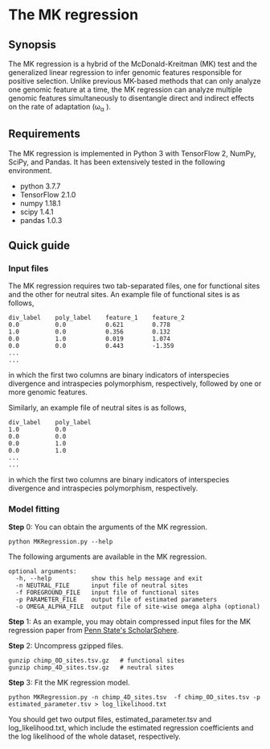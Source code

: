 # The MK regression

## Synopsis

The MK regression is a hybrid of the McDonald-Kreitman (MK) test and the generalized linear regression to infer genomic features responsible for positive selection. Unlike previous MK-based methods that can only analyze one genomic feature at a time, the MK regression can analyze multiple genomic features simultaneously to disentangle direct and indirect effects on the rate of adaptation (ω<sub>α</sub> ).

## Requirements

The MK regression is implemented in Python 3 with TensorFlow 2, NumPy, SciPy, and Pandas. It has been extensively tested in the following environment.

- python 3.7.7
- TensorFlow 2.1.0
- numpy 1.18.1
- scipy 1.4.1
- pandas 1.0.3

## Quick guide

### Input files

The MK regression requires two tab-separated files, one for functional sites and the other for neutral sites. An example file of functional sites is as follows,
```
div_label    poly_label    feature_1    feature_2
0.0          0.0           0.621        0.778
1.0          0.0           0.356        0.132
0.0          1.0           0.019        1.074
0.0          0.0           0.443        -1.359
...
...
```
in which the first two columns are binary indicators of interspecies divergence and intraspecies polymorphism, respectively, followed by one or more genomic features.

Similarly, an example file of neutral sites is as follows,
```
div_label    poly_label
1.0          0.0
0.0          0.0
0.0          1.0
0.0          1.0
...
...
```
in which the first two columns are binary indicators of interspecies divergence and intraspecies polymorphism, respectively.

### Model fitting

**Step** 0: You can obtain the arguments of the MK regression.
```
python MKRegression.py --help
```

The following arguments are available in the MK regression.
```
optional arguments:
  -h, --help           show this help message and exit
  -n NEUTRAL_FILE      input file of neutral sites
  -f FOREGROUND_FILE   input file of functional sites
  -p PARAMETER_FILE    output file of estimated parameters
  -o OMEGA_ALPHA_FILE  output file of site-wise omega alpha (optional)
```

**Step** 1: As an example, you may obtain compressed input files for the MK regression paper from [Penn State's ScholarSphere](https://scholarsphere.psu.edu/resources/409ab824-65cf-40de-97e5-fc22dce9ad64). 

**Step** 2: Uncompress gzipped files.
```
gunzip chimp_0D_sites.tsv.gz   # functional sites
gunzip chimp_4D_sites.tsv.gz   # neutral sites
```

**Step** 3: Fit the MK regression model.
```
python MKRegression.py -n chimp_4D_sites.tsv  -f chimp_0D_sites.tsv -p estimated_parameter.tsv > log_likelihood.txt 
```
You should get two output files, estimated_parameter.tsv and log_likelihood.txt, which include the estimated regression coefficients and the log likelihood of the whole dataset, respectively.
